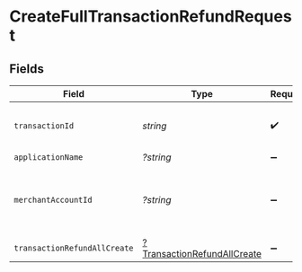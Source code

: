 # CreateFullTransactionRefundRequest


## Fields

| Field                                                          | Type                                                           | Required                                                       | Description                                                    | Example                                                        |
| -------------------------------------------------------------- | -------------------------------------------------------------- | -------------------------------------------------------------- | -------------------------------------------------------------- | -------------------------------------------------------------- |
| `transactionId`                                                | *string*                                                       | :heavy_check_mark:                                             | N/A                                                            | 7099948d-7286-47e4-aad8-b68f7eb44591                           |
| `applicationName`                                              | *?string*                                                      | :heavy_minus_sign:                                             | N/A                                                            |                                                                |
| `merchantAccountId`                                            | *?string*                                                      | :heavy_minus_sign:                                             | The ID of the merchant account to use for this request.        | default                                                        |
| `transactionRefundAllCreate`                                   | [?TransactionRefundAllCreate](./TransactionRefundAllCreate.md) | :heavy_minus_sign:                                             | N/A                                                            |                                                                |
